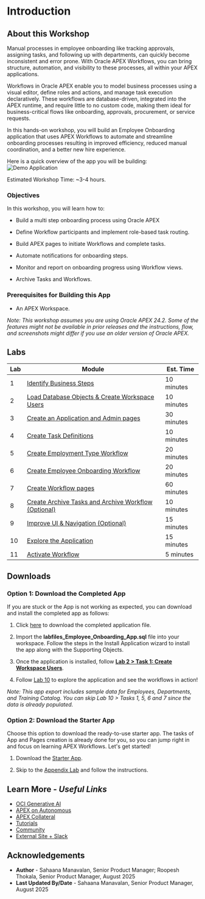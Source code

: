 # Introduction

## About this Workshop

Manual processes in employee onboarding like tracking approvals, assigning tasks, and following up with departments, can quickly become inconsistent and error prone. With Oracle APEX Workflows, you can bring structure, automation, and visibility to these processes, all within your APEX applications.

Workflows in Oracle APEX enable you to model business processes using a visual editor, define roles and actions, and manage task execution declaratively. These workflows are database-driven, integrated into the APEX runtime, and require little to no custom code, making them ideal for business-critical flows like onboarding, approvals, procurement, or service requests.

In this hands-on workshop, you will build an Employee Onboarding application that uses APEX Workflows to automate and streamline onboarding processes resulting in improved efficiency, reduced manual coordination, and a better new hire experience.

Here is a quick overview of the app you will be building:
![Demo Application](./images/emp-onboarding.gif " ")

Estimated Workshop Time: ~3-4 hours.

### Objectives

In this workshop, you will learn how to:

- Build a multi step onboarding process using Oracle APEX

- Define Workflow participants and implement role-based task routing.

- Build APEX pages to initiate Workflows and complete tasks.

- Automate notifications for onboarding steps.

- Monitor and report on onboarding progress using Workflow views.

- Archive Tasks and Workflows.

### Prerequisites for Building this App

- An APEX Workspace.

*Note: This workshop assumes you are using Oracle APEX 24.2. Some of the features might not be available in prior releases and the instructions, flow, and screenshots might differ if you use an older version of Oracle APEX.*

## Labs

| Lab |  Module | Est. Time |
| --- | --- | --- |
| 1 | [Identify Business Steps](?lab=1-identify-business-steps) | 10 minutes |
| 2 | [Load Database Objects & Create Workspace Users](?lab=2-data-load) | 10 minutes |
| 3 | [Create an Application and Admin pages](?lab=3-create-app) | 30 minutes |
| 4 | [Create Task Definitions](?lab=4-create-tasks) | 10 minutes |
| 5 | [Create Employment Type Workflow](?lab=5-create-emp-type-wf) | 20 minutes |
| 6 | [Create Employee Onboarding Workflow](?lab=6-create-empon-wf) | 20 minutes |
| 7 | [Create Workflow pages](?lab=7-create-workflow-pages) | 60 minutes |
| 8 | [Create Archive Tasks and Archive Workflow (Optional)](?lab=8-archived-tasks) | 10 minutes |
| 9 | [Improve UI & Navigation (Optional)](?lab=9-improve-ui) | 15 minutes |
| 10 | [Explore the Application](?lab=10-running-the-app) | 15 minutes |
| 11 | [Activate Workflow](?lab=11-activate-workflow) | 5 minutes |

## Downloads

### **Option 1: Download the Completed App**

If you are stuck or the App is not working as expected, you can download and install the completed app as follows:

1. Click [here](https://c4u04.objectstorage.us-ashburn-1.oci.customer-oci.com/p/EcTjWk2IuZPZeNnD_fYMcgUhdNDIDA6rt9gaFj_WZMiL7VvxPBNMY60837hu5hga/n/c4u04/b/livelabsfiles/o/labfiles%2FEmployee_Onboarding_App.sql) to download the completed application file.

2. Import the **labfiles\_Employee\_Onboarding\_App.sql** file into your workspace. Follow the steps in the Install Application wizard to install the app along with the Supporting Objects.

3. Once the application is installed, follow **[Lab 2 > Task 1: Create Workspace Users](?lab=2-data-load#Task1:CreateWorkspaceUsers)**.

4. Follow [Lab 10](?lab=10-running-the-app) to explore the application and see the workflows in action!

*Note: This app export includes sample data for Employees, Departments, and Training Catalog. You can skip Lab 10 > Tasks 1, 5, 6 and 7 since the data is already populated.*

### **Option 2: Download the Starter App**

Choose this option to download the ready-to-use starter app. The tasks of App and Pages creation is already done for you, so you can jump right in and focus on learning APEX Workflows. Let's get started!

1. Download the [Starter App](https://c4u04.objectstorage.us-ashburn-1.oci.customer-oci.com/p/EcTjWk2IuZPZeNnD_fYMcgUhdNDIDA6rt9gaFj_WZMiL7VvxPBNMY60837hu5hga/n/c4u04/b/livelabsfiles/o/labfiles%2Femp-onboarding-without-workflow.sql).

2. Skip to the [Appendix Lab](?lab=12-appendix) and follow the instructions.



## Learn More - *Useful Links*

- [OCI Generative AI](https://www.oracle.com/artificial-intelligence/generative-ai/large-language-models/)
- [APEX on Autonomous](https://apex.oracle.com/autonomous)
- [APEX Collateral](https://www.oracle.com/database/technologies/appdev/apex/collateral.html)
- [Tutorials](https://apex.oracle.com/en/learn/tutorials)
- [Community](https://apex.oracle.com/community)
- [External Site + Slack](http://apex.world)

## Acknowledgements

- **Author** - Sahaana Manavalan, Senior Product Manager; Roopesh Thokala, Senior Product Manager, August 2025
- **Last Updated By/Date** - Sahaana Manavalan, Senior Product Manager, August 2025
